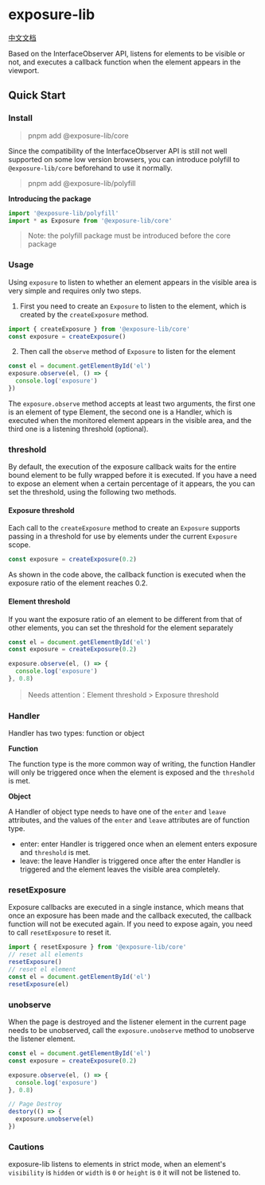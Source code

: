 # exposure-lib

[中文文档](./README.zh-CN.md)


Based on the InterfaceObserver API, listens for elements to be visible or not, and executes a callback function when the element appears in the viewport.

## Quick Start

### Install

> pnpm add @exposure-lib/core

Since the compatibility of the InterfaceObserver API is still not well supported on some low version browsers, you can introduce polyfill to `@exposure-lib/core` beforehand to use it normally.

> pnpm add @exposure-lib/polyfill

**Introducing the package**

```ts
import '@exposure-lib/polyfill'
import * as Exposure from '@exposure-lib/core'
```

> Note: the polyfill package must be introduced before the core package

### Usage

Using `exposure` to listen to whether an element appears in the visible area is very simple and requires only two steps.

1. First you need to create an `Exposure` to listen to the element, which is created by the `createExposure` method.

```ts
import { createExposure } from '@exposure-lib/core'
const exposure = createExposure()
```

2. Then call the `observe` method of `Exposure` to listen for the element

```ts
const el = document.getElementById('el')
exposure.observe(el, () => {
  console.log('exposure')
})
```
The `exposure.observe` method accepts at least two arguments, the first one is an element of type Element, the second one is a Handler, which is executed when the monitored element appears in the visible area, and the third one is a listening threshold (optional).


### threshold

By default, the execution of the exposure callback waits for the entire bound element to be fully wrapped before it is executed. If you have a need to expose an element when a certain percentage of it appears, the
you can set the threshold, using the following two methods.

#### Exposure threshold

Each call to the `createExposure` method to create an `Exposure` supports passing in a threshold for use by elements under the current `Exposure` scope.

```ts
const exposure = createExposure(0.2)
```

As shown in the code above, the callback function is executed when the exposure ratio of the element reaches 0.2.

#### Element threshold

If you want the exposure ratio of an element to be different from that of other elements, you can set the threshold for the element separately

```ts
const el = document.getElementById('el')
const exposure = createExposure(0.2)

exposure.observe(el, () => {
  console.log('exposure')
}, 0.8)

```

> Needs attention：Element threshold > Exposure threshold


### Handler
Handler has two types: function or object

**Function**

The function type is the more common way of writing, the function Handler will only be triggered once when the element is exposed and the `threshold` is met.

**Object**

A Handler of object type needs to have one of the `enter` and `leave` attributes, and the values of the `enter` and `leave` attributes are of function type.

- enter: enter Handler is triggered once when an element enters exposure and `threshold` is met.
- leave: the leave Handler is triggered once after the enter Handler is triggered and the element leaves the visible area completely.


### resetExposure

Exposure callbacks are executed in a single instance, which means that once an exposure has been made and the callback executed, the callback function will not be executed again. If you need to expose again, you need to call `resetExposure` to reset it.

```ts
import { resetExposure } from '@exposure-lib/core'
// reset all elements
resetExposure()
// reset el element
const el = document.getElementById('el')
resetExposure(el)
```

### unobserve

When the page is destroyed and the listener element in the current page needs to be unobserved, call the `exposure.unobserve` method to unobserve the listener element.

```ts
const el = document.getElementById('el')
const exposure = createExposure(0.2)

exposure.observe(el, () => {
  console.log('exposure')
}, 0.8)

// Page Destroy
destory(() => {
  exposure.unobserve(el)
})
```
### Cautions

exposure-lib listens to elements in strict mode, when an element's `visibility` is `hidden` or `width` is `0` or `height` is `0` it will not be listened to.
